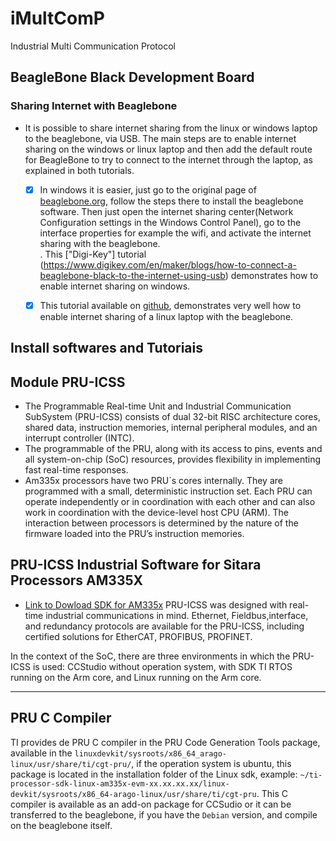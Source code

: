 # iMultComP
Industrial Multi Communication Protocol


## BeagleBone Black Development Board

### Sharing Internet with Beaglebone   
- It is possible to share internet sharing from the linux or windows laptop to the beaglebone, via USB. The main steps are to enable internet sharing on the windows or linux laptop and then add the default route for BeagleBone to try to connect to the internet through the laptop, as explained in both tutorials.  

    - [x] In windows it is easier, just go to the original page of [beaglebone.org](https://beagleboard.org/getting-started), follow the steps there to install the beaglebone software. Then just open the internet sharing center(Network Configuration settings in the Windows Control Panel), go to the interface properties for example the wifi, and activate the internet sharing with the beaglebone.  
        . This ["Digi-Key"] tutorial (https://www.digikey.com/en/maker/blogs/how-to-connect-a-beaglebone-black-to-the-internet-using-usb) demonstrates how to enable internet sharing on windows.  

    - [x] This tutorial available on [github]("https://gist.github.com/pdp7/d2711b5ff1fbb000240bd8337b859412"), demonstrates very well how to enable internet sharing of a linux laptop with the beaglebone.  
 

## Install softwares and Tutoriais 


## Module PRU-ICSS 

- The Programmable Real-time Unit and Industrial Communication SubSystem (PRU-ICSS) consists of dual 32-bit RISC architecture cores, shared data, instruction memories, internal peripheral modules, and an interrupt controller (INTC). 
- The programmable of the PRU, along with its access to pins, events and all system-on-chip (SoC) resources, provides flexibility in implementing fast
real-time responses. 
- Am335x processors have two PRU`s cores internally. They are programmed with a small, deterministic instruction set. Each PRU can operate independently or in coordination with each other and can also work in coordination with the device-level host CPU (ARM). The interaction between processors is determined by the nature of the firmware loaded into the PRU’s instruction memories. 



## PRU-ICSS Industrial Software for Sitara Processors AM335X

- [Link to Dowload SDK for AM335x](https://www.ti.com/tool/PROCESSOR-SDK-AM335X)
PRU-ICSS was designed with real-time industrial communications in mind. Ethernet, Fieldbus,interface, and redundancy protocols are available for the PRU-ICSS, including certified solutions for EtherCAT, PROFIBUS, PROFINET. 

 In the context of the SoC, there are three environments in which the PRU-ICSS is used: CCStudio without operation system, with SDK TI RTOS running on the Arm core, and Linux running on the Arm core.

-------------
## PRU C Compiler 

TI provides de PRU C compiler in the PRU Code Generation Tools package, available in the `linuxdevkit/sysroots/x86_64_arago-linux/usr/share/ti/cgt-pru/`, if the operation system is ubuntu, this package is located in the installation folder of the Linux sdk, example: `~/ti-processor-sdk-linux-am335x-evm-xx.xx.xx.xx/linux-devkit/sysroots/x86_64-arago-linux/usr/share/ti/cgt-pru`. This C compiler is available as an add-on package for CCSudio or it can be transferred to the beaglebone, if you have the `Debian` version, and compile on the beaglebone itself.
